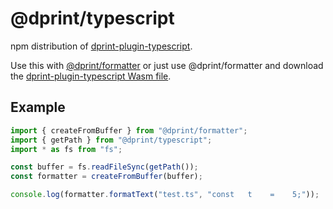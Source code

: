 # @dprint/typescript

npm distribution of [dprint-plugin-typescript](https://github.com/dprint/dprint-plugin-typescript).

Use this with [@dprint/formatter](https://github.com/dprint/js-formatter) or just use @dprint/formatter and download the [dprint-plugin-typescript Wasm file](https://github.com/dprint/dprint-plugin-typescript/releases).

## Example

```ts
import { createFromBuffer } from "@dprint/formatter";
import { getPath } from "@dprint/typescript";
import * as fs from "fs";

const buffer = fs.readFileSync(getPath());
const formatter = createFromBuffer(buffer);

console.log(formatter.formatText("test.ts", "const   t    =    5;"));
```
